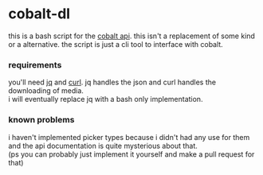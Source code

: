 # cobalt-dl
this is a bash script for the [cobalt api](https://github.com/wukko/cobalt).
this isn't a replacement of some kind or a alternative. the script is just a cli tool to interface with cobalt.
### requirements
you'll need [jq](https://jqlang.github.io/jq/) and [curl](https://github.com/curl/curl). jq handles the json and curl handles the downloading of media. <br /> i will eventually replace jq with a bash only implementation.
### known problems
i haven't implemented picker types because i didn't had any use for them and the api documentation is quite mysterious about that. <br /> (ps you can probably just implement it yourself and make a pull request for that)
